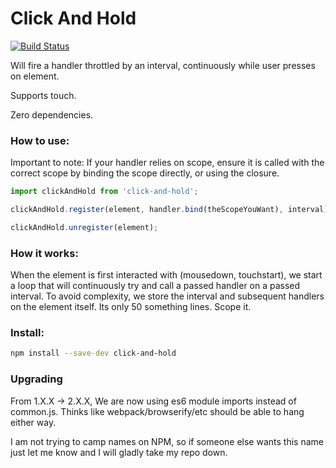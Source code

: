 # Click And Hold

[![Build Status](https://travis-ci.com/Duder-onomy/click-and-hold.svg?branch=master)](https://travis-ci.com/Duder-onomy/click-and-hold)

Will fire a handler throttled by an interval, continuously while user presses on element.

Supports touch.

Zero dependencies.

### How to use:
Important to note: If your handler relies on scope, ensure it is called with the correct scope by binding the scope directly, or using the closure.
```javascript
import clickAndHold from 'click-and-hold';

clickAndHold.register(element, handler.bind(theScopeYouWant), interval);

clickAndHold.unregister(element);
```

### How it works:
When the element is first interacted with (mousedown, touchstart), we start a loop that will continuously try and call a passed handler on a passed interval.
To avoid complexity, we store the interval and subsequent handlers on the element itself. Its only 50 something lines. Scope it.

### Install:

```bash
npm install --save-dev click-and-hold
```

### Upgrading
From 1.X.X -> 2.X.X, We are now using es6 module imports instead of common.js. Thinks like webpack/browserify/etc should be able to hang either way.

I am not trying to camp names on NPM, so if someone else wants this name just let me know and I will gladly take my repo down.
